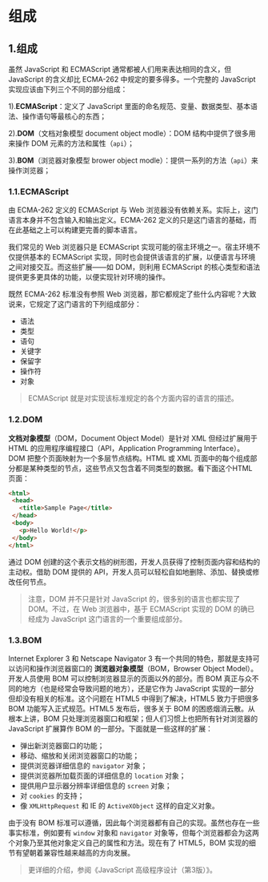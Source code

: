# 组成

## 1.组成

虽然 JavaScript 和 ECMAScript 通常都被人们用来表达相同的含义，但 JavaScript 的含义却比 ECMA-262 中规定的要多得多。一个完整的 JavaScript 实现应该由下列三个不同的部分组成：

1).**ECMAScript**：定义了 JavaScript 里面的命名规范、变量、数据类型、基本语法、操作语句等最核心的东西；

2).**DOM**（文档对象模型 document object modle）：DOM 结构中提供了很多用来操作 DOM 元素的方法和属性（`api`）；

3).**BOM**（浏览器对象模型 brower object modle）：提供一系列的方法（`api`）来操作浏览器；

### 1.1.ECMAScript

由 ECMA-262 定义的 ECMAScript 与 Web 浏览器没有依赖关系。实际上，这门语言本身并不包含输入和输出定义。ECMA-262 定义的只是这门语言的基础，而在此基础之上可以构建更完善的脚本语言。

我们常见的 Web 浏览器只是 ECMAScript 实现可能的宿主环境之一。宿主环境不仅提供基本的 ECMAScript 实现，同时也会提供该语言的扩展，以便语言与环境之间对接交互。而这些扩展——如 DOM，则利用 ECMAScript 的核心类型和语法提供更多更具体的功能，以便实现针对环境的操作。

既然 ECMA-262 标准没有参照 Web 浏览器，那它都规定了些什么内容呢？大致说来，它规定了这门语言的下列组成部分：

- 语法
- 类型
- 语句
- 关键字
- 保留字
- 操作符
- 对象

> ECMAScript 就是对实现该标准规定的各个方面内容的语言的描述。

### 1.2.DOM

**文档对象模型**（DOM，Document Object Model）是针对 XML 但经过扩展用于 HTML 的应用程序编程接口（API，Application Programming Interface）。DOM 把整个页面映射为一个多层节点结构。HTML 或 XML 页面中的每个组成部分都是某种类型的节点，这些节点又包含着不同类型的数据。看下面这个HTML 页面：

```html
<html>
 <head>
   <title>Sample Page</title>
 </head>
 <body>
   <p>Hello World!</p>
 </body>
</html>
```

通过 DOM 创建的这个表示文档的树形图，开发人员获得了控制页面内容和结构的主动权。借助 DOM 提供的 API，开发人员可以轻松自如地删除、添加、替换或修改任何节点。

> 注意，DOM 并不只是针对 JavaScript 的，很多别的语言也都实现了 DOM。不过，在 Web 浏览器中，基于 ECMAScript 实现的 DOM 的确已经成为 JavaScript 这门语言的一个重要组成部分。

### 1.3.BOM

Internet Explorer 3 和 Netscape Navigator 3 有一个共同的特色，那就是支持可以访问和操作浏览器窗口的 **浏览器对象模型**（BOM，Browser Object Model）。开发人员使用 BOM 可以控制浏览器显示的页面以外的部分。而 BOM 真正与众不同的地方（也是经常会导致问题的地方），还是它作为 JavaScript 实现的一部分但却没有相关的标准。这个问题在 HTML5 中得到了解决，HTML5 致力于把很多 BOM 功能写入正式规范。HTML5 发布后，很多关于 BOM 的困惑烟消云散。从根本上讲，BOM 只处理浏览器窗口和框架；但人们习惯上也把所有针对浏览器的 JavaScript 扩展算作 BOM 的一部分。下面就是一些这样的扩展：

- 弹出新浏览器窗口的功能；
- 移动、缩放和关闭浏览器窗口的功能；
- 提供浏览器详细信息的 `navigator` 对象；
- 提供浏览器所加载页面的详细信息的 `location` 对象；
- 提供用户显示器分辨率详细信息的 `screen` 对象；
- 对 `cookies` 的支持；
- 像 `XMLHttpRequest` 和 IE 的 `ActiveXObject` 这样的自定义对象。

由于没有 BOM 标准可以遵循，因此每个浏览器都有自己的实现。虽然也存在一些事实标准，例如要有 `window` 对象和 `navigator` 对象等，但每个浏览器都会为这两个对象乃至其他对象定义自己的属性和方法。现在有了 HTML5，BOM 实现的细节有望朝着兼容性越来越高的方向发展。

> 更详细的介绍，参阅《JavaScript 高级程序设计（第3版）》。
